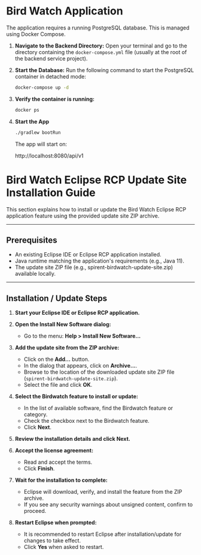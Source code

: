 # Bird Watch Application

The application requires a running PostgreSQL database. This is managed using Docker Compose.

1.  **Navigate to the Backend Directory:**
    Open your terminal and go to the directory containing the `docker-compose.yml` file (usually at the root of the backend service project).
2. **Start the Database:**
   Run the following command to start the PostgreSQL container in detached mode:

    ```bash
    docker-compose up -d
    ```
3. **Verify the container is running:**
    
    ```bash
    docker ps
    ```
4. **Start the App**

    ```bash
    ./gradlew bootRun
    ```
   
    The app will start on:

   http://localhost:8080/api/v1



# Bird Watch Eclipse RCP Update Site Installation Guide
This section explains how to install or update the Bird Watch Eclipse RCP application feature
using the provided update site ZIP archive.

---

## Prerequisites

- An existing Eclipse IDE or Eclipse RCP application installed.
- Java runtime matching the application's requirements (e.g., Java 11).
- The update site ZIP file (e.g., spirent-birdwatch-update-site.zip) available locally.

---

## Installation / Update Steps

1. **Start your Eclipse IDE or Eclipse RCP application.**

2. **Open the Install New Software dialog:**
    - Go to the menu: **Help > Install New Software...**

3. **Add the update site from the ZIP archive:**
    - Click on the **Add...** button.
    - In the dialog that appears, click on **Archive...**.
    - Browse to the location of the downloaded update site ZIP file (`spirent-birdwatch-update-site.zip`).
    - Select the file and click **OK**.

4. **Select the Birdwatch feature to install or update:**
    - In the list of available software, find the Birdwatch feature or category.
    - Check the checkbox next to the Birdwatch feature.
    - Click **Next**.

5. **Review the installation details and click Next.**

6. **Accept the license agreement:**
    - Read and accept the terms.
    - Click **Finish**.

7. **Wait for the installation to complete:**
    - Eclipse will download, verify, and install the feature from the ZIP archive.
    - If you see any security warnings about unsigned content, confirm to proceed.

8. **Restart Eclipse when prompted:**
    - It is recommended to restart Eclipse after installation/update for changes to take effect.
    - Click **Yes** when asked to restart.
